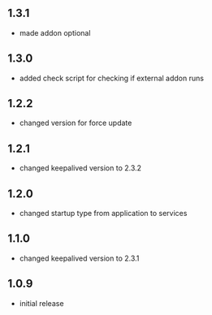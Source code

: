 ## 1.3.1

- made addon optional

## 1.3.0

- added check script for checking if external addon runs

## 1.2.2

- changed version for force update

## 1.2.1

- changed keepalived version to 2.3.2

## 1.2.0

- changed startup type from application to services

## 1.1.0

- changed keepalived version to 2.3.1

## 1.0.9

- initial release